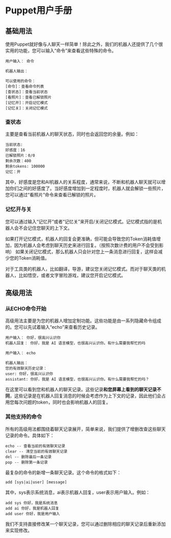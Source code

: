 # Puppet用户手册

## 基础用法

使用Puppet就好像与人聊天一样简单！除此之外，我们的机器人还提供了几个很实用的功能，您可以输入“命令”来查看这些特殊的命令。

```text
用户输入： 命令

机器人输出： 

可以使用的命令：
[命令]：查看命令列表
[查状态]：查看当前状态
[看照片]：查看已解锁照片
[记忆开]：开启记忆模式
[记忆关]：关闭记忆模式

```

### 查状态

主要是查看当前机器人的聊天状态，同时也会返回您的余量。例如：

```text
当前状态:
好感度：16
已解锁照片：0/0
剩余次数：400
剩余tokens: 100000
记忆：开
```

其中，好感度是您和AI机器人的关系程度，通常来说，不断和机器人聊天就可以增加你们之间的好感度了。当好感度增加到一定程度时，机器人就会解锁一些照片，您可以通过“看照片”命令来查看已解锁的照片。

### 记忆开与关

您可以通过输入“记忆开”或者“记忆关”来开启/关闭记忆模式。记忆模式指的是机器人会不会记住您聊天的上下文。

如果打开记忆模式，机器人的回复会更准确，但可能会导致您的Token消耗值增加，因为机器人会考虑到聊天历史来进行回复。（按照次数计费的用户不会受到影响）
如果关闭记忆模式，那么机器人只会针对您上一条消息进行回复，这样会减少您的Token消耗值。

对于工具类的机器人，比如翻译，导游，建议您关闭记忆模式。而对于聊天类的机器人，比如悟空，或者文字冒险游戏，建议您开启记忆模式。

## 高级用法

### 从ECHO命令开始
高级用法主要是为您的机器人增加定制功能。这些功能是由一系列隐藏命令组成的。您可以先试着输入“echo”来查看历史记录。

```text
用户输入： 你好，很高兴认识你
机器人回复： 你好，我是 AI 语言模型，也很高兴认识你。有什么需要我帮忙的吗

```


```text
用户输入： echo

机器人输出：
您的有效聊天历史记录：
user: 你好，很高兴认识你
assistant: 你好，我是 AI 语言模型，也很高兴认识你。有什么需要我帮忙的吗？
```

在这里可以看到您和机器人的聊天记录。这些记录**和您屏幕上看到的聊天记录不同**，这些记录是在机器人回复消息的时候会考虑作为上下文的记录，因此他们会占用您每次问题的token，同时也会影响机器人的回复。


### 其他支持的命令

所有的高级用法都围绕着聊天记录展开，简单来说，我们提供了增删改查这些聊天记录的命令。具体如下：

```text
echo -- 查看当前的有效聊天记录
clear -- 清空当前的有效聊天记录
del -- 删除最后一条记录
pop -- 删除第一条记录
```

最复杂的命令的新增一条聊天记录。这个命令的格式如下：

```text
add [sys|ai|user] [message]
```

其中，sys表示系统消息，ai表示机器人回复，user表示用户输入。例如：

```text
add sys 你好，我是系统消息
add ai 你好，我是机器人回复
add user 你好，我是用户输入
```

我们不支持直接修改某一个聊天记录，您可以通过删除相应的聊天记录后重新添加来实现修改。